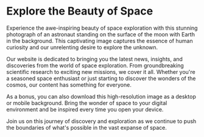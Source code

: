 <!--font:Open Sans-->

# Explore the Beauty of Space

Experience the awe-inspiring beauty of space exploration with this stunning photograph of an astronaut standing on the surface of the moon with Earth in the background. This captivating image captures the essence of human curiosity and our unrelenting desire to explore the unknown.

Our website is dedicated to bringing you the latest news, insights, and discoveries from the world of space exploration. From groundbreaking scientific research to exciting new missions, we cover it all. Whether you're a seasoned space enthusiast or just starting to discover the wonders of the cosmos, our content has something for everyone.

As a bonus, you can also download this high-resolution image as a desktop or mobile background. Bring the wonder of space to your digital environment and be inspired every time you open your device.

Join us on this journey of discovery and exploration as we continue to push the boundaries of what's possible in the vast expanse of space.

<!--

Write me markdown content of website with wallpaper:

"A photograph of an astronaut standing on the surface of the moon with Earth in the background."

The header of the page should not be copy of the text but rather a real content of the website which is using this wallpaper.


---


# Space Exploration Wallpaper

Decorate your desktop or mobile device with this stunning photograph of an astronaut standing on the surface of the moon with Earth in the background. This wallpaper captures the awe-inspiring beauty and vastness of space exploration.

Whether you're a fan of astronomy, science fiction, or simply appreciate breathtaking visuals, this wallpaper is sure to impress. It's perfect for anyone who wants to add a touch of wonder and inspiration to their digital environment.

Download this high-resolution wallpaper today and bring the wonder of space exploration to your screen.


---


Heading should not include word "wallpaper". The website should not be about the wallpaper itself, wallpaper is just a related background, rewrite whole content.


---


# Explore the Beauty of Space

Experience the awe-inspiring beauty of space exploration with this stunning photograph of an astronaut standing on the surface of the moon with Earth in the background. This captivating image captures the essence of human curiosity and our unrelenting desire to explore the unknown.

Our website is dedicated to bringing you the latest news, insights, and discoveries from the world of space exploration. From groundbreaking scientific research to exciting new missions, we cover it all. Whether you're a seasoned space enthusiast or just starting to discover the wonders of the cosmos, our content has something for everyone.

As a bonus, you can also download this high-resolution image as a desktop or mobile background. Bring the wonder of space to your digital environment and be inspired every time you open your device.

Join us on this journey of discovery and exploration as we continue to push the boundaries of what's possible in the vast expanse of space.


---


Write me a Google font which is best fitting for the website.

Pick from the list:
- Montserrat
- Alegreya
- Inter
- Exo 2
- Poppins
- Great Vibes
- Orbitron
- IBM Plex Sans
- Lobster
- Dancing Script
- Barlow Condensed
- Open Sans
- Raleway
- Futura
- Roboto
- Lato
- Playfair Display


Write just the font name nothing else.


---


Open Sans

-->
